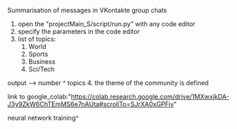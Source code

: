 Summarisation of messages in VKontakte group chats

1. open the "projectMain_S/script/run.py" with any code editor
2. specify the parameters in the code editor
3. list of topics:
	1. World
	2. Sports
	3. Business
	4. Sci/Tech

output --> number ^ topics
4. the theme of the community is defined

link to google_colab:"https://colab.research.google.com/drive/1MXwxjkDA-J3y9ZkW6ChTEmMS6e7nAUta#scrollTo=SJrXA0xGPFjv"

neural network training^

